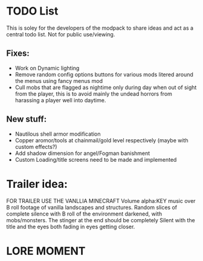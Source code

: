 # TODO List
This is soley for the developers of the modpack to share ideas and act as a central todo list. Not for public use/viewing.
 ##  Fixes:
  - Work on Dynamic lighting
  - Remove random config options buttons for various mods litered around the menus using fancy menus mod
  - Cull mobs that are flagged as nightime only during day when out of sight from the player, this is to avoid mainly the undead horrors from harassing a player well into daytime.
   
 ## New stuff:
  - Nautilous shell armor modification
  - Copper aromor/tools at chainmail/gold level respectively (maybe with custom effects?)
  - Add shadow dimension for angel/Fogman banishment
  - Custom Loading/title screens need to be made and implemented

# Trailer idea:
 FOR TRAILER USE THE VANLLIA MINECRAFT Volume alpha:KEY music over B roll footage of vanilla landscapes and structures. 
 Random slices of complete silence with B roll of the environment darkened, with mobs/monsters.
 The stinger at the end should be completely Silent with the title and the eyes both fading in eyes getting closer.

# LORE MOMENT
